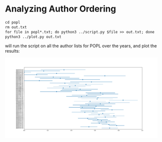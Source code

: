 # Analyzing Author Ordering

```
cd popl
rm out.txt
for file in popl*.txt; do python3 ../script.py $file >> out.txt; done
python3 ../plot.py out.txt
```
will run the script on all the author lists for POPL over the years, and plot the results:

![plot of results](popl/results.png)
